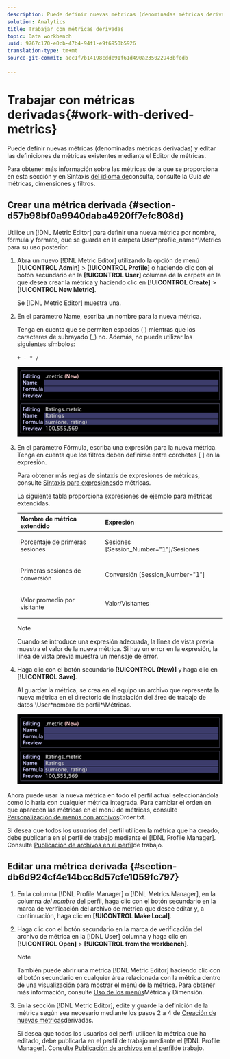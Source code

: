 ```yaml
---
description: Puede definir nuevas métricas (denominadas métricas derivadas) y editar las definiciones de métricas existentes mediante el Editor de métricas.
solution: Analytics
title: Trabajar con métricas derivadas
topic: Data workbench
uuid: 9767c170-e0cb-47b4-94f1-e9f6950b5926
translation-type: tm+mt
source-git-commit: aec1f7b14198cdde91f61d490a235022943bfedb

---
```



# Trabajar con métricas derivadas{#work-with-derived-metrics}

Puede definir nuevas métricas (denominadas métricas derivadas) y editar las definiciones de métricas existentes mediante el Editor de métricas.

Para obtener más información sobre las métricas de la que se proporciona en esta sección y en Sintaxis [del idioma de](../../../../home/c-get-started/c-qry-lang-syntx/c-qry-lang-syntx.md#concept-15d1d3f5164a47d49468c5acb7299d9f)consulta, consulte la Guía *de* métricas, dimensiones y filtros.

## Crear una métrica derivada {#section-d57b98bf0a9940daba4920ff7efc808d}

Utilice un [!DNL Metric Editor] para definir una nueva métrica por nombre, fórmula y formato, que se guarda en la carpeta User\*profile_name*\Metrics para su uso posterior.

1. Abra un nuevo [!DNL Metric Editor] utilizando la opción de menú **[!UICONTROL Admin]** > **[!UICONTROL Profile]** o haciendo clic con el botón secundario en la **[!UICONTROL User]** columna de la carpeta en la que desea crear la métrica y haciendo clic en **[!UICONTROL Create]** > **[!UICONTROL New Metric]**.

   Se [!DNL Metric Editor] muestra una.

1. En el parámetro Name, escriba un nombre para la nueva métrica.

   Tenga en cuenta que se permiten espacios ( ) mientras que los caracteres de subrayado (_) no. Además, no puede utilizar los siguientes símbolos:

   `+ - * /`

   ![](assets/vis_MetricEditor_NewAndEditing.png)

1. En el parámetro Fórmula, escriba una expresión para la nueva métrica. Tenga en cuenta que los filtros deben definirse entre corchetes [ ] en la expresión.

   Para obtener más reglas de sintaxis de expresiones de métricas, consulte [Sintaxis para expresiones](../../../../home/c-get-started/c-qry-lang-syntx/c-syntx-mtrc-exp.md#concept-bbf440a0307549e088df491b51b51d66)de métricas.

   La siguiente tabla proporciona expresiones de ejemplo para métricas extendidas.

   <table id="table_ED77997FC08F492490DCAC3C4153781C"> 
   <thead> 
   <tr> 
      <th colname="col1" class="entry"> Nombre de métrica extendido </th> 
      <th colname="col2" class="entry"> Expresión </th> 
   </tr>
   </thead>
   <tbody> 
   <tr> 
      <td colname="col1"> <p>Porcentaje de primeras sesiones </p> </td> 
      <td colname="col2"> <p><span class="filepath"> Sesiones [Session_Number="1"]/Sesiones</span> </p> </td> 
   </tr> 
   <tr> 
      <td colname="col1"> <p>Primeras sesiones de conversión </p> </td> 
      <td colname="col2"> <p><span class="filepath"> Conversión [Session_Number="1"]</span> </p> </td> 
   </tr> 
   <tr> 
      <td colname="col1"> <p>Valor promedio por visitante </p> </td> 
      <td colname="col2"> <p><span class="filepath"> Valor/Visitantes</span> </p> </td> 
   </tr> 
   </tbody> 
   </table>

   >[!NOTE]
   >
   >Cuando se introduce una expresión adecuada, la línea de vista previa muestra el valor de la nueva métrica. Si hay un error en la expresión, la línea de vista previa muestra un mensaje de error.

1. Haga clic con el botón secundario **[!UICONTROL (New)]** y haga clic en **[!UICONTROL Save]**.

   Al guardar la métrica, se crea en el equipo un archivo que representa la nueva métrica en el directorio de instalación del área de trabajo de datos \User\*nombre de perfil*\Métricas.

   ![](assets/vis_MetricEditor_NewAndEditing.png)

Ahora puede usar la nueva métrica en todo el perfil actual seleccionándola como lo haría con cualquier métrica integrada. Para cambiar el orden en que aparecen las métricas en el menú de métricas, consulte [Personalización de menús con archivos](../../../../home/c-get-started/c-intf-anlys-ftrs/c-ctm-menus/t-cstm-menus-ordr-files.md#task-a391800a8dd444deb3e1516d5189f999)Order.txt.

Si desea que todos los usuarios del perfil utilicen la métrica que ha creado, debe publicarla en el perfil de trabajo mediante el [!DNL Profile Manager]. Consulte [Publicación de archivos en el perfil](../../../../home/c-get-started/c-admin-intrf/c-prof-mgr/t-pub-files-wkg-prof.md#task-a0106e010c834d16bd60eef4721b6af9)de trabajo.

## Editar una métrica derivada {#section-db6d924cf4e14bcc8d57cfe1059fc797}

1. En la columna [!DNL Profile Manager] o [!DNL Metrics Manager], en la columna *del nombre* del perfil, haga clic con el botón secundario en la marca de verificación del archivo de métrica que desee editar y, a continuación, haga clic en **[!UICONTROL Make Local]**.
1. Haga clic con el botón secundario en la marca de verificación del archivo de métrica en la [!DNL User] columna y haga clic en **[!UICONTROL Open]** > **[!UICONTROL from the workbench]**.

   >[!NOTE]
   >
   >También puede abrir una métrica [!DNL Metric Editor] haciendo clic con el botón secundario en cualquier área relacionada con la métrica dentro de una visualización para mostrar el menú de la métrica. Para obtener más información, consulte [Uso de los menús](../../../../home/c-get-started/c-vis/c-met-dim-menus.md#concept-50f07ae47c3e4f94ad7d3d7f8293ccac)Métrica y Dimensión.

1. En la sección [!DNL Metric Editor], edite y guarde la definición de la métrica según sea necesario mediante los pasos 2 a 4 de [Creación de nuevas métricas](../../../../home/c-get-started/c-admin-intrf/c-prof-mgr/c-drvd-mtrcs.md#section-d57b98bf0a9940daba4920ff7efc808d)derivadas.

   Si desea que todos los usuarios del perfil utilicen la métrica que ha editado, debe publicarla en el perfil de trabajo mediante el [!DNL Profile Manager]. Consulte [Publicación de archivos en el perfil](../../../../home/c-get-started/c-admin-intrf/c-prof-mgr/t-pub-files-wkg-prof.md#task-a0106e010c834d16bd60eef4721b6af9)de trabajo.


